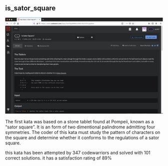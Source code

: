 ## is_sator_square

<img src="images/is_sator_square_screen_shot.png?raw=true"/>

The first kata was based on a stone tablet found at Pompeii, known as a “sator square”. It is an form of two dimentional palindrome admitting four symmetries. The coder of this kata must study the pattern of characters on the square and determine whether it conforms to the regulations of a sator square.


this kata has been attempted by 347 codewarriors and solved with 101 correct solutions.
it has a satisfaction rating of 89%


